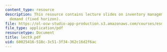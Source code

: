 ```yaml
---
content_type: resource
description: This resource contains lecture slides on inventory management and time-varying
  demand (fixed horizon).
file: https://ol-ocw-studio-app-production.s3.amazonaws.com/courses/esd-260j-logistics-systems-fall-2006/60025416518c3c513f34362c16d2f6ac_lect9.pdf
file_type: application/pdf
resourcetype: Document
title: lect9.pdf
uid: 60025416-518c-3c51-3f34-362c16d2f6ac
---
```

